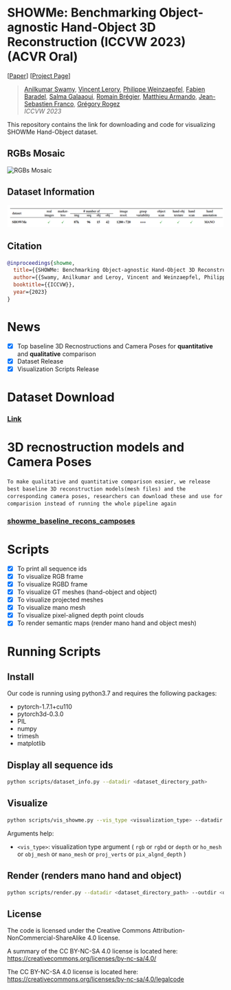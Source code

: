# SHOWMe: Benchmarking Object-agnostic Hand-Object 3D Reconstruction (ICCVW 2023) (ACVR Oral)

[[Paper](https://europe.naverlabs.com/research/showme/)] [[Project Page](https://europe.naverlabs.com/research/showme)]
<!-- [[Oral Presentation](https://es.naverlabs.com/Humans-NLE/SHOWMe)]  -->
> [Anilkumar Swamy](https://europe.naverlabs.com/people_user/anilkumar-swamy/),
> [Vincent Lerory](https://europe.naverlabs.com/people_user/vincent-leroy/),
> [Philippe Weinzaepfel](https://europe.naverlabs.com/people_user/philippe-weinzaepfel/),
> [Fabien Baradel](https://fabienbaradel.github.io/),
> [Salma Galaaoui](https://europe.naverlabs.com/people_user/salma-galaaoui/),
> [Romain Brégier](https://europe.naverlabs.com/people_user/romain-bregier/),
> [Matthieu Armando](https://europe.naverlabs.com/people_user/matthieu-armando/),
> [Jean-Sebastien Franco](https://morpheo.inrialpes.fr/~franco/),
> [Grégory Rogez](https://europe.naverlabs.com/people_user/gregory-rogez/)       
> *ICCVW 2023*

This repository contains the link for downloading and code for visualizing SHOWMe Hand-Object dataset.

## RGBs Mosaic
![RGBs Mosaic](imgs/mosaic.png)

## Dataset Information
![Dataset Comparison](imgs/image.png)

## Citation
```bibtex
@inproceedings{showme,
  title={{SHOWMe: Benchmarking Object-agnostic Hand-Object 3D Reconstruction}},
  author={{Swamy, Anilkumar and Leroy, Vincent and Weinzaepfel, Philippe and Baradel, Fabien and Galaaoui, Salma and Brégier, Romain and Armando, Matthieu and Franco, Jean-Sebastien and Rogez, Grégory}},
  booktitle={{ICCVW}},
  year={2023}
}
```

# News
- [x] Top baseline 3D Recnostructions and Camera Poses for **quantitative** and **qualitative** comparison 
- [x] Dataset Release
- [x] Visualization Scripts Release

# Dataset Download
### [Link](https://download.europe.naverlabs.com/showme)

# 3D recnostruction models and Camera Poses
```To make qualitative and quantitative comparison easier, we release best baseline 3D reconstruction models(mesh files) and the corresponding camera poses, researchers can download these and use for comparision instead of running the whole pipeline again```
### [showme_baseline_recons_camposes](https://download.europe.naverlabs.com/showme/showme_baseline_recons_camposes.tar)


# Scripts 
- [x] To print all sequence ids 
- [x] To visualize RGB frame 
- [x] To visualize RGBD frame 
- [x] To visualize GT meshes (hand-object and object) 
- [x] To visualize projected meshes 
- [x] To visualize mano mesh 
- [x] To visualize pixel-aligned depth point clouds 
- [x] To render semantic maps (render mano hand and object mesh)

# Running Scripts 

## Install
Our code is running using python3.7 and requires the following packages:
- pytorch-1.7.1+cu110
- pytorch3d-0.3.0
- PIL
- numpy
- trimesh
- matplotlib

## Display all sequence ids
```bash
python scripts/dataset_info.py --datadir <dataset_directory_path> 
```

## Visualize 
```bash
python scripts/vis_showme.py --vis_type <visualization_type> --datadir <dataset_directory_path> --depth_datadir <depth_dataset_directory_path> --seq_id <sequence_id> --frm_no <frame_number>
```
Arguments help:

- ```<vis_type>```: visualization type argument ( ```rgb``` or ```rgbd``` or ```depth``` or ```ho_mesh``` or ```obj_mesh``` or ```mano_mesh``` or ```proj_verts``` or ```pix_algnd_depth```  )

## Render (renders mano hand and object)
```bash
python scripts/render.py --datadir <dataset_directory_path> --outdir <output_dir_tosave_rendered_images> --seq_id <sequence_id>
```

## License

The code is licensed under the Creative Commons Attribution-NonCommercial-ShareAlike 4.0 license.

A summary of the CC BY-NC-SA 4.0 license is located here:
    https://creativecommons.org/licenses/by-nc-sa/4.0/

The CC BY-NC-SA 4.0 license is located here:
    https://creativecommons.org/licenses/by-nc-sa/4.0/legalcode

